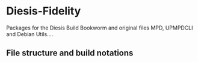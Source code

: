 # Diesis-Fidelity

Packages for the Diesis Build Bookworm and original files MPD, UPMPDCLI and Debian Utils....

## File structure and build notations 
